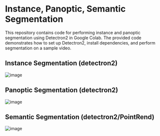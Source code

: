 # Instance, Panoptic, Semantic Segmentation
This repository contains code for performing instance and panoptic segmentation using Detectron2 in Google Colab. The provided code demonstrates how to set up Detectron2, install dependencies, and perform segmentation on a sample video.

## Instance Segmentation (detectron2)
![image](https://github.com/agung-madani/instance-panoptic-semantic-segmentation-detectron2/assets/121701309/b47fbe5b-c2a4-46d4-a53b-f0b4a6b666dc)

## Panoptic Segmentation (detectron2)
![image](https://github.com/agung-madani/instance-panoptic-semantic-segmentation-detectron2/assets/121701309/bf65dd2c-229a-4f83-9494-9817716693e8)

## Semantic Segmentation (detectron2/PointRend)
![image](https://github.com/agung-madani/instance-panoptic-semantic-segmentation-detectron2/assets/121701309/bc0fdfe0-1e1d-469f-8c16-aedc0f943fa0)
